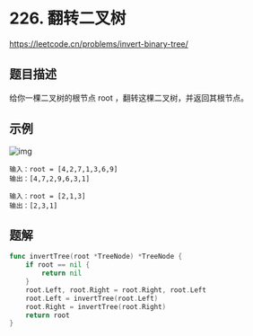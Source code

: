 # 226. 翻转二叉树
https://leetcode.cn/problems/invert-binary-tree/

## 题目描述
给你一棵二叉树的根节点 root ，翻转这棵二叉树，并返回其根节点。


## 示例
![img](https://assets.leetcode.com/uploads/2021/03/14/invert1-tree.jpg)
```
输入：root = [4,2,7,1,3,6,9]
输出：[4,7,2,9,6,3,1]
```
```
输入：root = [2,1,3]
输出：[2,3,1]
```


## 题解
```go
func invertTree(root *TreeNode) *TreeNode {
    if root == nil {
        return nil 
    }
    root.Left, root.Right = root.Right, root.Left
    root.Left = invertTree(root.Left)
    root.Right = invertTree(root.Right)
    return root 
}
```